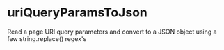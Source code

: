 # uriQueryParamsToJson
Read a page URI query parameters and convert to a JSON object using a few string.replace() regex's
